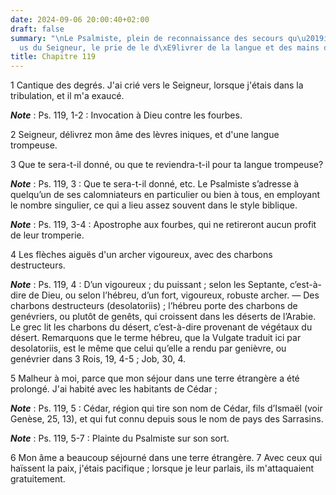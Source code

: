 ```yaml
---
date: 2024-09-06 20:00:40+02:00
draft: false
summary: "\nLe Psalmiste, plein de reconnaissance des secours qu\u2019il a re\xE7\
  us du Seigneur, le prie de le d\xE9livrer de la langue et des mains de ses ennemis.\n"
title: Chapitre 119
---
```





1 Cantique des degrés. J'ai crié vers le Seigneur, lorsque j'étais dans la tribulation, et il m'a exaucé.

***Note*** :  Ps. 119, 1-2 : Invocation à Dieu contre les fourbes.


2 Seigneur, délivrez mon âme des lèvres iniques, et d'une langue trompeuse.


3 Que te sera-t-il donné, ou que te reviendra-t-il pour ta langue trompeuse?

***Note*** :  Ps. 119, 3 : Que te sera-t-il donné, etc. Le Psalmiste s’adresse à quelqu’un de ses calomniateurs en particulier ou bien à tous, en employant le nombre singulier, ce qui a lieu assez souvent dans le style biblique.

***Note*** :  Ps. 119, 3-4 : Apostrophe aux fourbes, qui ne retireront aucun profit de leur tromperie.

4 Les flèches aiguës d'un archer vigoureux, avec des charbons destructeurs.

***Note*** :  Ps. 119, 4 : D’un vigoureux ; du puissant ; selon les Septante, c’est-à-dire de Dieu, ou selon l’hébreu, d’un fort, vigoureux, robuste archer. ― Des charbons destructeurs (desolatoriis) ; l’hébreu porte des charbons de genévriers, ou plutôt de genêts, qui croissent dans les déserts de l’Arabie. Le grec lit les charbons du désert, c’est-à-dire provenant de végétaux du désert. Remarquons que le terme hébreu, que la Vulgate traduit ici par desolatoriis, est le même que celui qu’elle a rendu par genièvre, ou genévrier dans 3 Rois, 19, 4-5 ; Job, 30, 4.


5 Malheur à moi, parce que mon séjour dans une terre étrangère a été prolongé. J'ai habité avec les habitants de Cédar ;

***Note*** :  Ps. 119, 5 : Cédar, région qui tire son nom de Cédar, fils d’Ismaël (voir Genèse, 25, 13), et qui fut connu depuis sous le nom de pays des Sarrasins.

***Note*** :  Ps. 119, 5-7 : Plainte du Psalmiste sur son sort.

6 Mon âme a beaucoup séjourné dans une terre étrangère. 7 Avec ceux qui haïssent la paix, j'étais pacifique ; lorsque je leur parlais, ils m'attaquaient gratuitement.

